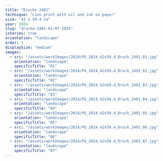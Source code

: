 ```yaml
---
title: "Drucke 2401"
technique: "Lino print with oil and ink on paper"
size: "42 x 59.4 cm"
year: 2024
slug: "drucke-2401-01-07-2024"
isSeries: true
orientation: "landscape"
order: 1
displaySize: "medium"
images:
  - src: "/assets/workImages/2024/PG_2024_42x59.4_Druck_2401_01.jpg"
    orientation: "landscape"
    specificTitle: "01"
  - src: "/assets/workImages/2024/PG_2024_42x59.4_Druck_2401_02.jpg"
    orientation: "landscape"
    specificTitle: "02"
  - src: "/assets/workImages/2024/PG_2024_42x59.4_Druck_2401_03.jpg"
    orientation: "landscape"
    specificTitle: "03"
  - src: "/assets/workImages/2024/PG_2024_42x59.4_Druck_2401_04.jpg"
    orientation: "landscape"
    specificTitle: "04"
  - src: "/assets/workImages/2024/PG_2024_42x59.4_Druck_2401_05.jpg"
    orientation: "landscape"
    specificTitle: "05"
  - src: "/assets/workImages/2024/PG_2024_42x59.4_Druck_2401_06.jpg"
    orientation: "landscape"
    specificTitle: "06"
  - src: "/assets/workImages/2024/PG_2024_42x59.4_Druck_2401_07.jpg"
    orientation: "landscape"
    specificTitle: "07"
---
```

